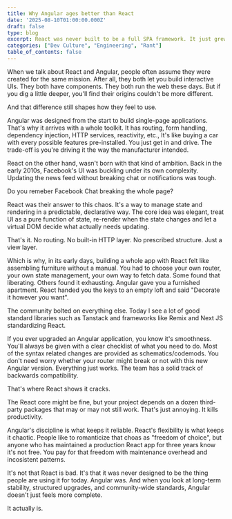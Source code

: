 ```yaml
---
title: Why Angular ages better than React
date: '2025-08-10T01:00:00.000Z'
draft: false
type: blog
excerpt: React was never built to be a full SPA framework. It just grew into one through community patches. Angular was designed for that job from day one, and its stability shows every time you upgrade.
categories: ["Dev Culture", "Engineering", "Rant"]
table_of_contents: false
---
```


When we talk about React and Angular, people often assume they were created for the same mission. After all, they both let you build interactive UIs. They both have components. They both run the web these days. But if you dig a little deeper, you'll find their origins couldn't be more different.

And that difference still shapes how they feel to use.

Angular was designed from the start to build single-page applications. That's why it arrives with a whole toolkit. It has routing, form handling, dependency injection, HTTP services, reactivity, etc., It's like buying a car with every possible features pre-installed. You just get in and drive. The trade-off is you're driving it the way the manufacturer intended.

React on the other hand, wasn't born with that kind of ambition. Back in the early 2010s, Facebook's UI was buckling under its own complexity. Updating the news feed without breaking chat or notifications was tough.

Do you remeber Facebook Chat breaking the whole page?

React was their answer to this chaos. It's a way to manage state and rendering in a predictable, declarative way. The core idea was elegant, treat UI as a pure function of state, re-render when the state changes and let a virtual DOM decide what actually needs updating.

That's it. No routing. No built-in HTTP layer. No prescribed structure. Just a view layer.

Which is why, in its early days, building a whole app with React felt like assembling furniture without a manual. You had to choose your own router, your own state management, your own way to fetch data. Some found that liberating. Others found it exhausting. Angular gave you a furnished apartment. React handed you the keys to an empty loft and said "Decorate it however you want".

The community bolted on everything else. Today I see a lot of good standard libraries such as Tanstack and frameworks like Remix and Next JS standardizing React. 

If you ever upgraded an Angular application, you know it's smoothness. You'll always be given with a clear checklist of what you need to do. Most of the syntax related changes are provided as schematics/codemods. You don't need worry whether your router might break or not with this new Angular version. Everything just works. The team has a solid track of backwards compatibility.

That's where React shows it cracks.

The React core might be fine, but your project depends on a dozen third-party packages that may or may not still work. That's just annoying. It kills productivity.

Angular's discipline is what keeps it reliable. React's flexibility is what keeps it chaotic. People like to romanticize that choas as "freedom of choice", but anyone who has maintained a production React app for three years know it's not free. You pay for that freedom with maintenance overhead and incosistent patterns.

It's not that React is bad. It's that it was never designed to be the thing people are using it for today. Angular was. And when you look at long-term stability, structured upgrades, and community-wide standards, Angular doesn't just feels more complete.

It actually is.
